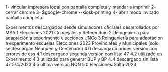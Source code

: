 1- vincular impresora local con pantalla completa y mandar a imprimir
2- cerrar chrome
3- $google-chrome --kiosk-printing
4- abrir modo invitado pantalla completa

Experimentos descargados desde simuladores oficiales desarrollados por MSA
1 Elecciones 2021 Concejales y Referendum
2 Reingeniería para adaptación a experimento elecciones UNCo
3 Reingeniería para adaptación a experimento escuelas
Elecciones 2023 Provinciales y Municipales (solo se descargan Neuquen y Centenario)
4.0 descargado primer versión con errores de css
4.1 descargado segunda versión con lista 47
4.2 utilizado en Experimento
4.3 utilizado para generar BUP y BP
4.4 descargado sin lista 47 5/4/2023
4.5 última versión NQN
5.0 Elecciones Salta 2023

